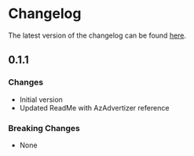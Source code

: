 # Changelog

The latest version of the changelog can be found [here](https://github.com/Azure/bicep-registry-modules/blob/main/avm/res/service-networking/traffic-controller/CHANGELOG.md).

## 0.1.1

### Changes

- Initial version
- Updated ReadMe with AzAdvertizer reference

### Breaking Changes

- None
